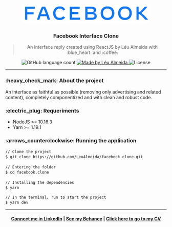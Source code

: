 <h1 align="center">
  <img alt="Devfit" title="Devfit" src="tmp/facebooklogo.png" />
</h1>

<h3 align="center">
  Facebook Interface Clone
</h3>

<blockquote align="center">
An interface reply created using ReactJS by Léu Almeida with :blue_heart: and :coffee:
</blockquote>

<p align="center">
  <img alt="GitHub language count" src="https://img.shields.io/github/languages/count/LeuAlmeida/facebook.clone?color=%2304D361">

  <a href="https://rocketseat.com.br">
    <img alt="Made by Léu Almeida" src="https://img.shields.io/badge/made%20by-Léu%20Almeida-%2304D361">
  </a>

  <img alt="License" src="https://img.shields.io/badge/license-MIT-%2304D361">

</p>

<hr/>

<h3>:heavy_check_mark: About the project</h3>

An interface as faithful as possible (removing only advertising and related content), completely componentized and with clean and robust code.

<h3>:electric_plug: Requeriments</h3>

* NodeJS >= 10.16.3
* Yarn >= 1.19.1

<h3>:arrows_counterclockwise: Running the application</h3>

```console
// Clone the project
$ git clone https://github.com/LeuAlmeida/facebook.clone.git

// Entering the folder
$ cd facebook.clone

// Installing the dependencies
$ yarn
```

```console
// In the terminal, run to start the project
$ yarn dev
```

<hr/>

<h4 align="center">
<a href="http://linkedin.com/in/leonardoalmeida99">Connect me in LinkedIn</a> | <a href="http://behance.net/almeida99">See my Behance</a> | <a href="https://leunardo.dev">Click here to go to my CV</a>
</h4>
